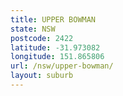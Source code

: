 ```yaml
---
title: UPPER BOWMAN
state: NSW
postcode: 2422
latitude: -31.973082
longitude: 151.865806
url: /nsw/upper-bowman/
layout: suburb
---
```

